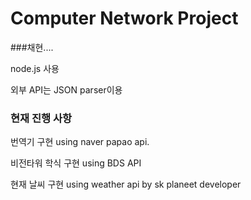 # Computer Network Project

###채현....

node.js 사용

외부 API는 JSON parser이용

### 현재 진행 사항
번역기 구현 using naver papao api.

비전타워 학식 구현 using BDS API

현재 날씨 구현 using weather api by sk planeet developer
